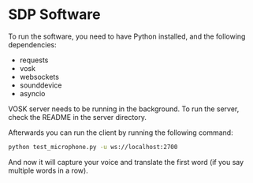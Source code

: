 # SDP Software
To run the software, you need to have Python installed, and the following dependencies:
- requests
- vosk
- websockets
- sounddevice
- asyncio

VOSK server needs to be running in the background. To run the server, check the README in the server directory.

Afterwards you can run the client by running the following command:
```bash
python test_microphone.py -u ws://localhost:2700
```
And now it will capture your voice and translate the first word (if you say multiple words in a row). 

